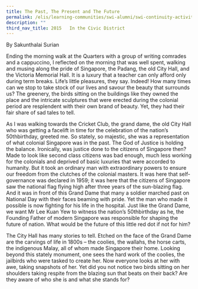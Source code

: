 ```yaml
---
title: The Past, The Present and The Future
permalink: /elis/learning-communities/swi-alumni/swi-continuity-activities/the-past-the-present-and-the-future/
description: ""
third_nav_title: 2015   In the Civic District
---
```

By Sakunthalai Surian

Ending the morning walk at the Quarters with a group of writing comrades and a cappuccino, I reflected on the morning that was well spent, walking and musing along the pride of Singapore, the Padang, the old City Hall, and the Victoria Memorial Hall. It is a luxury that a teacher can only afford only during term breaks. Life’s little pleasures, they say. Indeed! How many times can we stop to take stock of our lives and savour the beauty that surrounds us? The greenery, the birds sitting on the buildings like they owned the place and the intricate sculptures that were erected during the colonial period are resplendent with their own brand of beauty. Yet, they had their fair share of sad tales to tell.

As I was walking towards the Cricket Club, the grand dame, the old City Hall who was getting a facelift in time for the celebration of the nation’s 50thbirthday, greeted me. So stately, so majestic, she was a representation of what colonial Singapore was in the past. The God of Justice is holding the balance. Ironically, was justice done to the citizens of Singapore then? Made to look like second class citizens was bad enough, much less working for the colonials and deprived of basic luxuries that were accorded to humanity. But it took an ordinary man with extraordinary powers to ensure our freedom from the clutches of the colonial masters. It was here that self-governance was declared in 1959; it was here that the citizens of Singapore saw the national flag flying high after three years of the sun-blazing flag. And it was in front of this Grand Dame that many a soldier marched past on National Day with their faces beaming with pride. Yet the man who made it possible is now fighting for his life in the hospital. Just like the Grand Dame, we want Mr Lee Kuan Yew to witness the nation’s 50thbirthday as he, the Founding Father of modern Singapore was responsible for shaping the future of nation. What would be the future of this little red dot if not for him?

The City Hall has many stories to tell. Etched on the face of the Grand Dame are the carvings of life in 1800s – the coolies, the wallahs, the horse carts, the indigenous Malay, all of whom made Singapore their home. Looking beyond this stately monument, one sees the hard work of the coolies, the jailbirds who were tasked to create her. Now everyone looks at her with awe, taking snapshots of her. Yet did you not notice two birds sitting on her shoulders taking respite from the blazing sun that beats on their back? Are they aware of who she is and what she stands for?